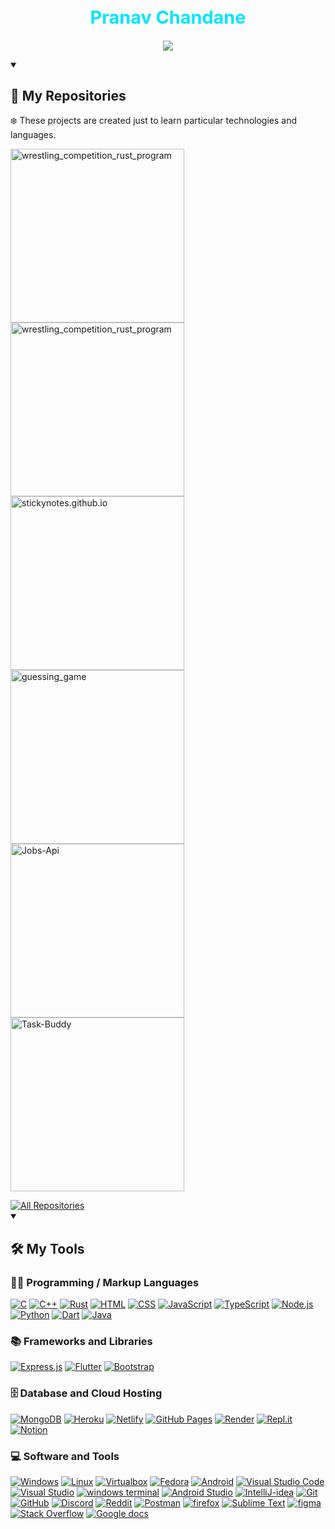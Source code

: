 <p align="center">
    <h1 color="#00e5ff" style="color:#00e5ff;font-size:1.8rem" align="center">Pranav Chandane</h1>
</p>

<p align="center">
  <a href="#">
    <img src="https://readme-typing-svg.demolab.com/?lines=I'm%20An%20IT%20Student;Always%20learning%20new%20things&font=Fira%20Code&center=true&width=480&height=35&color=00e5ff&vCenter=true&pause=1000&size=20" /></a>
</p>

<details open> 
  <summary> <h2>📘 My Repositories</h2> </summary>
    <p>❄️ These projects are created just to learn particular technologies and languages.</p>

  <p align="left">
    <a href="https://github.com/Pranavhc/wrestling_competition_rust_program"><img width="278" src="https://denvercoder1-github-readme-stats.vercel.app/api/pin/?username=Pranavhc&repo=wrestling_competition_rust&theme=radical&bg_color=1F222E&title_color=00e5ff&hide_border=true&icon_color=F8D866&show_icons=true" alt="wrestling_competition_rust_program"></a>
    <!--  -->
    <a href="https://github.com/Pranavhc/rusted-tasks"><img width="278" src="https://denvercoder1-github-readme-stats.vercel.app/api/pin/?username=Pranavhc&repo=rusted-tasks&theme=radical&bg_color=1F222E&title_color=00e5ff&hide_border=true&icon_color=F8D866&show_icons=true" alt="wrestling_competition_rust_program"></a>
    <!--  -->
    <a href="https://github.com/Pranavhc/stickynotes.github.io"><img width="278" src="https://denvercoder1-github-readme-stats.vercel.app/api/pin/?username=Pranavhc&repo=stickynotes.github.io&theme=react&bg_color=1F222E&title_color=00e5ff&hide_border=true&icon_color=F8D866&show_icons=true" alt="stickynotes.github.io"></a>
    <!--  -->
    <a href="https://github.com/Pranavhc/guessing_game"><img width="278" src="https://denvercoder1-github-readme-stats.vercel.app/api/pin?username=Pranavhc&repo=guessing_game&theme=react&bg_color=1F222E&title_color=00e5ff&hide_border=true&icon_color=F8D866&show_icons=true" alt="guessing_game"></a>
    <!--  -->
    <a href="https://github.com/Pranavhc/Jobs-Api"><img width="278" src="https://denvercoder1-github-readme-stats.vercel.app/api/pin/?username=Pranavhc&repo=Jobs-Api&theme=react&bg_color=1F222E&title_color=00e5ff&hide_border=true&icon_color=F8D866&show_icons=true" alt="Jobs-Api"></a>
    <a href="https://github.com/Pranavhc/Task-Buddy"><img width="278" src="https://denvercoder1-github-readme-stats.vercel.app/api/pin/?username=Pranavhc&repo=Task-Buddy&theme=react&bg_color=1F222E&title_color=00e5ff&hide_border=true&icon_color=F8D866&show_icons=true" alt="Task-Buddy"></a>
  
  </p>
  <a href="https://github.com/Pranavhc?tab=repositories&sort=stargazers"><img alt="All Repositories" title="All Repositories" src="https://custom-icon-badges.demolab.com/badge/-Click%20Here%20For%20All%20My%20Repos-161B22?style=for-the-badge&logoColor=aqua&logo=repo"/></a>
</details>


<details open> 
  <summary><h2>🛠️ My Tools</h2>
  </summary>
  <h3>👨‍💻 Programming / Markup Languages</h3>
  <p>
      <a href="#"><img alt="C" src="https://custom-icon-badges.demolab.com/badge/C-0d1117.svg?logo=c-in-hexagon&logoColor=blue"></a>
      <!--  -->
      <a href="#"><img alt="C++" src="https://custom-icon-badges.demolab.com/badge/C++-0d1117.svg?logo=cpp2&logoColor=blue"></a>
      <!--  -->
      <a href="#"><img alt="Rust" src="https://custom-icon-badges.demolab.com/badge/Rust-0d1117.svg?logo=rust&logoColor=red"></a>
      <!--  -->
      <a href="#"><img alt="HTML" src="https://img.shields.io/badge/HTML-0d1117.svg?logo=html5&logoColor=red"></a>
      <!--  -->
      <a href="#"><img alt="CSS" src="https://img.shields.io/badge/CSS-0d1117.svg?logo=css3&logoColor=blue"></a>
      <!--  -->
      <a href="#"><img alt="JavaScript" src="https://img.shields.io/badge/JavaScript-0d1117.svg?logo=javascript&logoColor=yellow"></a>
      <!--  -->
      <a href="#"><img alt="TypeScript" src="https://img.shields.io/badge/TypeScript-0d1117.svg?logo=typescript&logoColor=blue"></a>
      <!--  -->
      <a href="#"><img alt="Node.js" src="https://img.shields.io/badge/Node.js-0d1117.svg?logo=node.js&logoColor=green"></a>
      <!--  -->
      <a href="#"><img alt="Python" src="https://img.shields.io/badge/Python-0d1117.svg?logo=python&logoColor=white"></a>
      <!--  -->
      <a href="#"><img alt="Dart" src="https://img.shields.io/badge/Dart-0d1117.svg?logo=dart&logoColor=blue"></a>
      <!--  -->
      <a href="#"><img alt="Java" src="https://custom-icon-badges.demolab.com/badge/Java-0d1117.svg?logo=java&logoColor=red"></a>
      <!--  -->
      <!-- <a href="#"><img alt="Bash" src="https://img.shields.io/badge/Bash-0d1117.svg?logo=gnu-bash&logoColor=white"></a> -->
  </p>

  <h3>📚 Frameworks and Libraries</h3>
  <p>
      <a href="#"><img alt="Express.js" src="https://img.shields.io/badge/Express.js-0d1117.svg?logo=express&logoColor=white"></a>
      <!--  -->
      <a href="#"><img alt="Flutter" src="https://img.shields.io/badge/Flutter-0d1117.svg?logo=Flutter&logoColor=%2361DAFB"></a>
      <!--  -->
      <a href="#"><img alt="Bootstrap" src="https://img.shields.io/badge/Bootstrap-0d1117.svg?logo=bootstrap&logoColor=default"></a>
  </p>

  <h3>🗄️ Database and Cloud Hosting</h3>
  <p>
      <!--  -->
      <a href="#"><img alt="MongoDB" src ="https://img.shields.io/badge/MongoDB-0d1117.svg?logo=mongodb&logoColor=green"></a>
      <!--  -->
      <a href="#"><img alt="Heroku" src="https://img.shields.io/badge/Heroku-0d1117.svg?logo=heroku&logoColor=violet"></a>
      <!--  -->
      <a href="#"><img alt="Netlify" src="https://img.shields.io/badge/Netlify-0d1117.svg?logo=netlify&logoColor=aqua"></a>
      <!--  -->
      <a href="#"><img alt="GitHub Pages" src="https://img.shields.io/badge/GitHub%20Pages-0d1117.svg?logo=github&logoColor=white"></a>
      <!--  -->
      <a href="#"><img alt="Render" src="https://img.shields.io/badge/Render-0d1117.svg?logo=render&logoColor=white"></a>
      <!--  -->
      <a href="#"><img alt="Repl.it" src="https://img.shields.io/badge/Repl.it-0d1117.svg?logo=Replit&logoColor=orange"></a>
      <!--  -->
      <a href="#"><img alt="Notion" src="https://img.shields.io/badge/Notion-0d1117.svg?logo=notion&logoColor=white"></a>
  </p>

  <h3>💻 Software and Tools</h3>
  <p>
      <a href="#"><img alt="Windows" src="https://img.shields.io/badge/-Windows-0d1117?logo=windows&logoColor=blue"></a>
      <!--  -->
      <a href="#"><img alt="Linux" src="https://img.shields.io/badge/Linux-0d1117.svg?logo=linux&logoColor=white"></a>
      <!--  -->
      <a href="#"><img alt="Virtualbox" src="https://img.shields.io/badge/Virtualbox-0d1117.svg?logo=virtualbox&logoColor=white"></a>
      <!--  -->
      <a href="#"><img alt="Fedora" src="https://img.shields.io/badge/Fedora-0d1117.svg?logo=fedora&logoColor=blue"></a>
      <!--  -->
      <a href="#"><img alt="Android" src="https://img.shields.io/badge/Android-0d1117?logo=android&logoColor=green"></a>
      <!--  -->
      <a href="#"><img alt="Visual Studio Code" src="https://img.shields.io/badge/Visual%20Studio%20Code-0d1117.svg?logo=visual-studio-code&logoColor=blue"></a>
      <!--  -->
      <a href="#"><img alt="Visual Studio" src="https://img.shields.io/badge/Visual%20Studio-0d1117.svg?logo=visual-studio&logoColor=blue"></a>
      <!--  -->
      <a href="#"><img alt="windows terminal" src="https://img.shields.io/badge/Windows%20terminal-0d1117.svg?logo=windows-terminal&logoColor=white"></a>
      <!--  -->
      <a href="#"><img alt="Android Studio" src="https://img.shields.io/badge/Android%20Studio-0d1117.svg?logo=android-studio&logoColor=blue"></a>
      <!--  -->
      <a href="#"><img alt="IntelliJ-idea" src="https://img.shields.io/badge/IntelliJ%20Idea-0d1117.svg?logo=intelliJ-idea&logoColor=orange"></a>
      <!--  -->
      <a href="#"><img alt="Git" src="https://img.shields.io/badge/Git-0d1117.svg?logo=git&logoColor=red"></a>
      <!--  -->
      <a href="#"><img alt="GitHub" src="https://img.shields.io/badge/GitHub-0d1117.svg?logo=github&logoColor=white"></a>
      <!--  -->
      <a href="#"><img alt="Discord" src="https://img.shields.io/badge/-Discord-0d1117.svg?logo=discord&logoColor=light-blue"></a>
      <!--  -->
      <a href="#"><img alt="Reddit" src="https://img.shields.io/badge/-Reddit-0d1117.svg?logo=Reddit&logoColor=light-blue"></a>
      <!--  -->
      <a href="#"><img alt="Postman" src="https://img.shields.io/badge/Postman-0d1117?logo=postman&logoColor=orange"></a>
      <!--  -->
      <a href="#"><img alt="firefox" src="https://img.shields.io/badge/Firefox-0d1117.svg?logo=firefox&logoColor=orange"></a>
      <!--  -->
      <a href="#"><img alt="Sublime Text" src="https://img.shields.io/badge/Sublime%20Text-0d1117.svg?logo=sublime-text&logoColor=orange"></a>
      <!--  -->
      <a href="#"><img alt="figma" src="https://img.shields.io/badge/Figma-0d1117.svg?logo=figma&logoColor=red"></a>
      <!--  -->
      <a href="#"><img alt="Stack Overflow" src="https://img.shields.io/badge/-Stack%20Overflow-0d1117?logo=stack-overflow&logoColor=orange"></a>
      <!--  -->
      <a href="#"><img alt="Google docs" src="https://img.shields.io/badge/Docs-0d1117.svg?logo=google%20sheets&logoColor=blue"></a>
  </p>
</details>

<!-- 
<details open> 
  <summary><h2>📊 Github Stats</h2></summary>
  currently not deployed - <p>🪨 Contribution Graph</p>
  <a href="#">
  <img alt="Pranavhc's Activity Graph" src="https://activity-graph.herokuapp.com/graph/?username=Pranavhc&bg_color=1F222E&color=00C3DD&line=F85D7F&point=FFFFFF&hide_border=true" height="220"/>
  </a>
  </br>
  </br>
  <p>⚡ Github Streak</p>
  <a href="#">
  <img title="🔥 Get streak stats for your profile at git.io/streak-stats" alt="DenverCoder1's streak" src="https://streak-stats.demolab.com/?user=Pranavhc&theme=react&background=1F222E&hide_border=true" height="200px"/>
  </a>
  </br>
  </br>
  <p>❄️ Github Stats</p>
  <a href="#">
  <img alt="Pranavhc's Github Stats" src="https://denvercoder1-github-readme-stats.vercel.app/api/?username=Pranavhc&show_icons=true&include_all_commits=true&count_private=true&theme=react&hide_border=true&bg_color=1F222E&title_color=00C3DD&icon_color=00C3DD" height="190px"/>
  </a>
  </br>
  </br>
  <p>🔥 Most Used Languages</p>
  <a href="#">
  <img alt="Pranavhc's Top Languages" src="https://github-readme-stats.vercel.app/api/top-langs/?username=Pranavhc&langs_count=8&layout=compact&theme=react&hide_border=true&bg_color=1F222E&title_color=00C3DD&icon_color=00C3DD&hide=Jupyter%20Notebook" height="220px">
  </a>
<!-- </details> -->


<!-- I've used DenverCoder1's readme.md contents: https://github.com/DenverCoder1/DenverCoder1/blob/main/README.md -->
